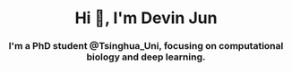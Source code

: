 <h1 align="center">Hi 👋, I'm Devin Jun</h1>
<h3 align="center">I'm a PhD student @Tsinghua_Uni, focusing on computational biology and deep learning.</h3>
